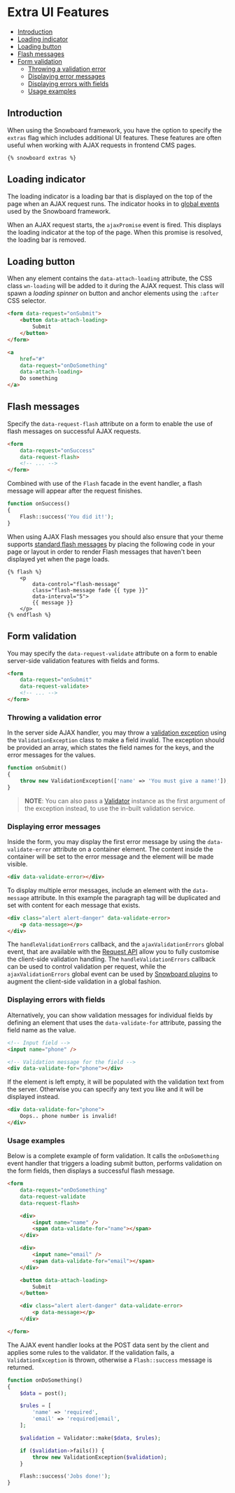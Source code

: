# Extra UI Features

- [Introduction](#introduction)
- [Loading indicator](#loader-stripe)
- [Loading button](#loader-button)
- [Flash messages](#ajax-flash)
- [Form validation](#ajax-validation)
    - [Throwing a validation error](#throw-validation-exception)
    - [Displaying error messages](#error-messages)
    - [Displaying errors with fields](#field-errors)
    - [Usage examples](#usage-examples)

<a name="introduction"></a>
## Introduction

When using the Snowboard framework, you have the option to specify the `extras` flag which includes additional UI features. These features are often useful when working with AJAX requests in frontend CMS pages.

```twig
{% snowboard extras %}
```

<a name="loader-stripe"></a>
## Loading indicator

The loading indicator is a loading bar that is displayed on the top of the page when an AJAX request runs. The indicator hooks in to [global events](../snowboard/request#global-events) used by the Snowboard framework.

When an AJAX request starts, the `ajaxPromise` event is fired. This displays the loading indicator at the top of the page. When this promise is resolved, the loading bar is removed.

<a name="loader-button"></a>
## Loading button

When any element contains the `data-attach-loading` attribute, the CSS class `wn-loading` will be added to it during the AJAX request. This class will spawn a *loading spinner* on button and anchor elements using the `:after` CSS selector.

```html
<form data-request="onSubmit">
    <button data-attach-loading>
        Submit
    </button>
</form>

<a
    href="#"
    data-request="onDoSomething"
    data-attach-loading>
    Do something
</a>
```

<a name="ajax-flash"></a>
## Flash messages

Specify the `data-request-flash` attribute on a form to enable the use of flash messages on successful AJAX requests.

```html
<form
    data-request="onSuccess"
    data-request-flash>
    <!-- ... -->
</form>
```

Combined with use of the `Flash` facade in the event handler, a flash message will appear after the request finishes.

```php
function onSuccess()
{
    Flash::success('You did it!');
}
```

When using AJAX Flash messages you should also ensure that your theme supports [standard flash messages](../markup/tag-flash) by placing the following code in your page or layout in order to render Flash messages that haven't been displayed yet when the page loads.

```twig
{% flash %}
    <p
        data-control="flash-message"
        class="flash-message fade {{ type }}"
        data-interval="5">
        {{ message }}
    </p>
{% endflash %}
```

<a name="ajax-validation"></a>
## Form validation

You may specify the `data-request-validate` attribute on a form to enable server-side validation features with fields and forms.

```html
<form
    data-request="onSubmit"
    data-request-validate>
    <!-- ... -->
</form>
```

<a name="throw-validation-exception"></a>
### Throwing a validation error

In the server side AJAX handler, you may throw a [validation exception](../services/error-log#validation-exception) using the `ValidationException` class to make a field invalid. The exception should be provided an array, which states the field names for the keys, and the error messages for the values.

```php
function onSubmit()
{
    throw new ValidationException(['name' => 'You must give a name!']);
}
```

> **NOTE**: You can also pass a [Validator](../services/validation) instance as the first argument of the exception instead, to use the in-built validation service.

<a name="error-messages"></a>
### Displaying error messages

Inside the form, you may display the first error message by using the `data-validate-error` attribute on a container element. The content inside the container will be set to the error message and the element will be made visible.

```html
<div data-validate-error></div>
```

To display multiple error messages, include an element with the `data-message` attribute. In this example the paragraph tag will be duplicated and set with content for each message that exists.

```html
<div class="alert alert-danger" data-validate-error>
    <p data-message></p>
</div>
```

The `handleValidationErrors` callback, and the `ajaxValidationErrors` global event, that are available with the [Request API](../snowboard/request#global-events) allow you to fully customise the client-side validation handling. The `handleValidationErrors` callback can be used to control validation per request, while the `ajaxValidationErrors` global event can be used by [Snowboard plugins](../snowboard/plugin-development) to augment the client-side validation in a global fashion.

<a name="field-errors"></a>
### Displaying errors with fields

Alternatively, you can show validation messages for individual fields by defining an element that uses the `data-validate-for` attribute, passing the field name as the value.

```html
<!-- Input field -->
<input name="phone" />

<!-- Validation message for the field -->
<div data-validate-for="phone"></div>
```

If the element is left empty, it will be populated with the validation text from the server. Otherwise you can specify any text you like and it will be displayed instead.

```html
<div data-validate-for="phone">
    Oops.. phone number is invalid!
</div>
```

<a name="usage-examples"></a>
### Usage examples

Below is a complete example of form validation. It calls the `onDoSomething` event handler that triggers a loading submit button, performs validation on the form fields, then displays a successful flash message.

```html
<form
    data-request="onDoSomething"
    data-request-validate
    data-request-flash>

    <div>
        <input name="name" />
        <span data-validate-for="name"></span>
    </div>

    <div>
        <input name="email" />
        <span data-validate-for="email"></span>
    </div>

    <button data-attach-loading>
        Submit
    </button>

    <div class="alert alert-danger" data-validate-error>
        <p data-message></p>
    </div>

</form>
```

The AJAX event handler looks at the POST data sent by the client and applies some rules to the validator. If the validation fails, a `ValidationException` is thrown, otherwise a `Flash::success` message is returned.

```php
function onDoSomething()
{
    $data = post();

    $rules = [
        'name' => 'required',
        'email' => 'required|email',
    ];

    $validation = Validator::make($data, $rules);

    if ($validation->fails()) {
        throw new ValidationException($validation);
    }

    Flash::success('Jobs done!');
}
```

